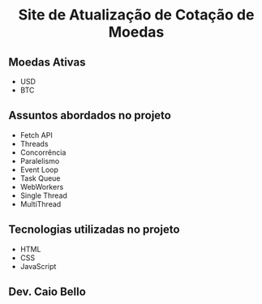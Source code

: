 <h1 align="center">Site de Atualização de Cotação de Moedas</h1>

## Moedas Ativas
* USD
* BTC

## Assuntos abordados no projeto
* Fetch API
* Threads
* Concorrência
* Paralelismo
* Event Loop
* Task Queue
* WebWorkers
* Single Thread
* MultiThread

## Tecnologias utilizadas no projeto
* HTML
* CSS
* JavaScript

## Dev. Caio Bello 
